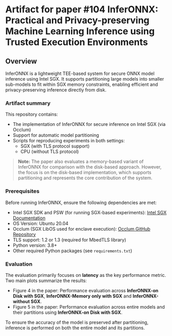 # Artifact for paper #104 InferONNX: Practical and Privacy-preserving Machine Learning Inference using Trusted Execution Environments

## Overview
InferONNX is a lightweight TEE-based system for secure ONNX model inference using Intel SGX. It supports partitioning large models into smaller sub-models to fit within SGX memory constraints, enabling efficient and privacy-preserving inference directly from disk.

### Artifact summary
This repository contains:
* The implementation of InferONNX for secure inference on Intel SGX (via Occlum)
* Support for automatic model partitioning
* Scripts for reproducing experiments in both settings:
  * SGX (with TLS protocol support)
  * CPU (without TLS protocol)

> **Note:** The paper also evaluates a memory-based variant of InferONNX for comparison with the disk-based approach. However, the focus is on the disk-based implementation, which supports partitioning and represents the core contribution of the system.

### Prerequisites
Before running InferONNX, ensure the following dependencies are met:
* Intel SGX SDK and PSW (for running SGX-based experiments): [Intel SGX Documentation](https://download.01.org/intel-sgx/latest/dcap-latest/linux/docs/Intel_SGX_SW_Installation_Guide_for_Linux.pdf)
* OS Version: Ubuntu 20.04
* Occlum (SGX LibOS used for enclave execution): [Occlum GitHub Repository](https://github.com/occlum/occlum)
* TLS support: 1.2 or 1.3 (required for MbedTLS library)
* Python version: 3.8+
* Other required Python packages (see `requirements.txt`)

### Evaluation
The evaluation primarily focuses on **latency** as the key performance metric.
Two main plots summarize the results:
* Figure 4 in the paper: Performance evaluation across **InferONNX-on Disk with SGX**, **InferONNX-Memory only with SGX** and **InferONNX-without SGX**.
* Figure 5 in the paper: Performance evaluation across entire models and their partitions using **InferONNX-on Disk with SGX**.

To ensure the accuracy of the model is preserved after partitioning, inference is performed on both the entire model and its partitions. 
